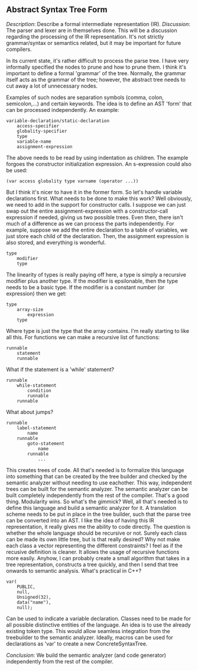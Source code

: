 ## Abstract Syntax Tree Form ##
*Description*: Describe a formal intermediate representation (IR).
*Discussion*: The parser and lexer are in themselves done. This will be a discussion
regarding the processing of the IR representation. It's not strictly grammar/syntax
or semantics related, but it may be important for future compilers.

In its current state, it's rather difficult to process the parse tree. I have very
informally specified the nodes to prune and how to prune them. I think it's important
to define a formal 'grammar' of the tree. Normally, the grammar itself acts as the
grammar of the tree; however, the abstract tree needs to cut away a lot of unnecessary
nodes.

Examples of such nodes are separation symbols (comma, colon, semicolon,...) and certain
keywords. The idea is to define an AST 'form' that can be processed independently.
An example:

	variable-declaration/static-declaration
		access-specifier
		globality-specifier
		type
		variable-name
		assignment-expression

The above needs to be read by using indentation as children. The example forgoes the
constructor initialization expression. An s-expression could also be used:

	(var access globality type varname (operator ...))

But I think it's nicer to have it in the former form. So let's handle variable declarations
first. What needs to be done to make this work? Well obviously, we need to add in
the support for constructor calls. I suppose we can just swap out the entire assignment-expression
with a constructor-call expression if needed, giving us two possible trees. Even then,
there isn't much of a difference as we can process the parts independently. For example,
suppose we add the entire declaration to a table of variables, we just store each
child of the declaration. Then, the assignment expression is also stored, and everything
is wonderful.

	type
		modifier
		type

The linearity of types is really paying off here, a type is simply a recursive modifier
plus another type. If the modifier is epsilonable, then the type needs to be a basic
type. If the modifier is a constant number (or expression) then we get:

	type
		array-size
			expression
		type

Where type is just the type that the array contains. I'm really starting to like all
this. For functions we can make a recursive list of functions:

	runnable
		statement
		runnable

What if the statement is a 'while' statement?

	runnable
		while-statement
			condition
			runnable
		runnable

What about jumps?

	runnable
		label-statement
			name
		runnable
			goto-statement
				name
			runnable
				...

This creates trees of code. All that's needed is to formalize this language into something
that can be created by the tree builder and checked by the semantic analyzer without
needing to use eachother. This way, independent trees can be built for the semantic
analyzer. The semantic analyzer can be built completely independently from the rest
of the compiler. That's a good thing. Modularity wins. So what's the gimmick? Well,
all that's needed is to define this language and build a semantic analyzer for it.
A translation scheme needs to be put in place in the tree builder, such that the parse
tree can be converted into an AST. I like the idea of having this IR representation,
it really gives me the ability to code directly. The question is whether the whole
language should be recursive or not. Surely each class can be made its own little
tree, but is that really desired? Why not make each class a vector representing the
different constraints? I feel as if the recusive definition is cleaner. It allows
the usage of recursive functions more easily. Anyhow, I can probably create a small
algorithm that takes in a tree representation, constructs a tree quickly, and then
I send that tree onwards to semantic analysis. What's practical in C++?

	var(
		PUBLIC,
		null,
		Unsigned(32),
		data("name"),
		null);

Can be used to indicate a variable declaration. Classes need to be made for all possible
distinctive entities of the language. An idea is to use the already existing token
type. This would allow seamless integration from the treebuilder to the semantic analyzer.
Ideally, macros can be used for declarations as 'var' to create a new ConcreteSyntaxTree.

*Conclusion*: We build the semantic analyzer (and code generator) independently from
the rest of the compiler.
